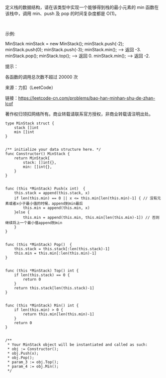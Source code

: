 定义栈的数据结构，请在该类型中实现一个能够得到栈的最小元素的 min 函数在该栈中，调用 min、push 及 pop 的时间复杂度都是 O(1)。

 

示例:

MinStack minStack = new MinStack();
minStack.push(-2);
minStack.push(0);
minStack.push(-3);
minStack.min();   --> 返回 -3.
minStack.pop();
minStack.top();      --> 返回 0.
minStack.min();   --> 返回 -2.
 

提示：

各函数的调用总次数不超过 20000 次

来源：力扣（LeetCode）

链接：https://leetcode-cn.com/problems/bao-han-minhan-shu-de-zhan-lcof

著作权归领扣网络所有。商业转载请联系官方授权，非商业转载请注明出处。



```
type MinStack struct {
    stack []int
    min []int
}


/** initialize your data structure here. */
func Constructor() MinStack {
    return MinStack{
        stack: []int{},
        min: []int{},
    }
}


func (this *MinStack) Push(x int)  {
    this.stack = append(this.stack, x)
    if len(this.min) == 0 || x <= this.min[len(this.min)-1] { // 没有元素或者x小于最小值的时候，append到min最后
        this.min = append(this.min, x)
    }else {
        this.min = append(this.min, this.min[len(this.min)-1]) // 否则继续将上一个最小值append到min
    }
}


func (this *MinStack) Pop()  {
    this.stack = this.stack[:len(this.stack)-1]
    this.min = this.min[:len(this.min)-1]
}


func (this *MinStack) Top() int {
    if len(this.stack) == 0 {
        return 0
    }
    return this.stack[len(this.stack)-1]
}


func (this *MinStack) Min() int {
    if len(this.min) > 0 {
        return this.min[len(this.min)-1]
    }
    return 0
}


/**
 * Your MinStack object will be instantiated and called as such:
 * obj := Constructor();
 * obj.Push(x);
 * obj.Pop();
 * param_3 := obj.Top();
 * param_4 := obj.Min();
 */

```